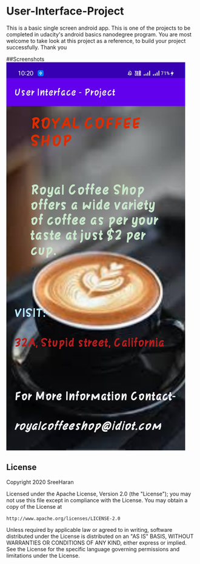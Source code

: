 # User-Interface-Project
This is a basic single screen android app. This is one of the projects to be completed in udacity's android basics nanodegree program.
You are most welcome to take look at this project as a reference, to build your project successfully. Thank you

##Screenshots
![Screeenshot](https://github.com/SreeHaran/User-Interface-Project/blob/master/assets/Screenshot.jpg)

## License
Copyright 2020  SreeHaran

Licensed under the Apache License, Version 2.0 (the "License");
you may not use this file except in compliance with the License.
You may obtain a copy of the License at

    http://www.apache.org/licenses/LICENSE-2.0

Unless required by applicable law or agreed to in writing, software
distributed under the License is distributed on an "AS IS" BASIS,
WITHOUT WARRANTIES OR CONDITIONS OF ANY KIND, either express or implied.
See the License for the specific language governing permissions and
limitations under the License.
